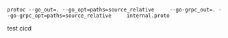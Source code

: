 ```protoc --go_out=. --go_opt=paths=source_relative     --go-grpc_out=. --go-grpc_opt=paths=source_relative     internal.proto```

test cicd